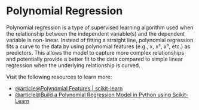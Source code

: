 # Polynomial Regression

Polynomial regression is a type of supervised learning algorithm used when the relationship between the independent variable(s) and the dependent variable is non-linear. Instead of fitting a straight line, polynomial regression fits a curve to the data by using polynomial features (e.g., x, x², x³, etc.) as predictors. This allows the model to capture more complex relationships and potentially provide a better fit to the data compared to simple linear regression when the underlying relationship is curved.

Visit the following resources to learn more:

- [@article@Polynomial Features | scikit-learn](https://scikit-learn.org/stable/modules/generated/sklearn.preprocessing.PolynomialFeatures.html)
- [@article@Build a Polynomial Regression Model in Python using Scikit-Learn](https://medium.com/@renadalhendy/build-a-polynomial-regression-model-in-python-using-scikit-learn-1b5fd31beb02)